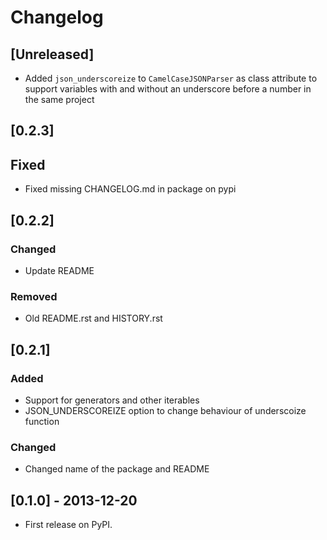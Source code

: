 # Changelog

## [Unreleased]
- Added `json_underscoreize` to `CamelCaseJSONParser` as class attribute to support variables with and without an underscore before a number in the same project

## [0.2.3]
## Fixed
- Fixed missing CHANGELOG.md in package on pypi

## [0.2.2]
### Changed
- Update README

### Removed
- Old README.rst and HISTORY.rst

## [0.2.1]
### Added
- Support for generators and other iterables
- JSON_UNDERSCOREIZE option to change behaviour of underscoize function

### Changed
- Changed name of the package and README

## [0.1.0] - 2013-12-20
- First release on PyPI.
